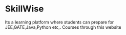 # SkillWise
Its a learning platform where students can prepare for JEE,GATE,Java,Python etc,. Courses through this website
